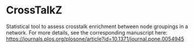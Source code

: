 CrossTalkZ
==========

Statistical tool to assess crosstalk enrichment between node groupings in a network.
For more details, see the corresponding manuscript here: https://journals.plos.org/plosone/article?id=10.1371/journal.pone.0054945
